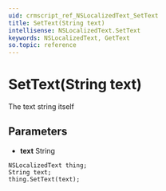 ```yaml
---
uid: crmscript_ref_NSLocalizedText_SetText
title: SetText(String text)
intellisense: NSLocalizedText.SetText
keywords: NSLocalizedText, GetText
so.topic: reference
---
```


# SetText(String text)

The text string itself

## Parameters

* **text** String

```crmscript
NSLocalizedText thing;
String text;
thing.SetText(text);
```

